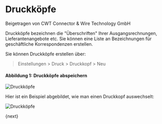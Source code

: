 # Druckköpfe
<span class="text-muted contributed-by">Beigetragen von CWT Connector & Wire Technology GmbH</span>

Druckköpfe bezeichnen die "Überschriften" Ihrer Ausgangsrechnungen, Lieferantenangebote etc. Sie können eine Liste an Bezeichnungen für geschäftliche Korrespondenzen erstellen.

Sie können Druckköpfe erstellen über:

> Einstellungen > Druck > Druckkopf > Neu

#### Abbildung 1: Druckköpfe abspeichern

<img class="screenshot" alt="Druckköpfe" src="{{docs_base_url}}/assets/img/setup/print/print-heading.png">

Hier ist ein Beispiel abgebildet, wie man einen Druckkopf auswechselt:

<img class="screenshot" alt="Druckköpfe" src="{{docs_base_url}}/assets/img/setup/print/print-heading-1.png">

{next}
